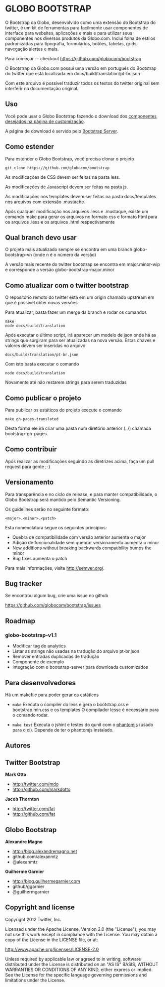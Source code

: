 GLOBO BOOTSTRAP
=================

O Bootstrap da Globo, desenvolvido como uma extensão do Bootstrap do twitter, é um kit de ferramentas para facilmente usar componentes de interface para websites, aplicações e mais e para utilizar seus componentes nos diversos produtos da Globo.com. Inclui folha de estilos padronizadas para tipografia, formulários, botões, tabelas, grids, navegação alertas e mais.

Para começar -- checkout https://github.com/globocom/bootstrap

O Bootstrap da Globo.com possui uma versão em português do Bootstrap do twitter que está localizada em
	docs/build/translation/pt-br.json

Com este arquivo é possível traduzir todos os textos do twitter original sem interferir na documentação original.

Uso
-----

Você pode usar o Globo Bootstrap fazendo o download dos [componentes desejados na página de customização](http://globocom.github.com/bootstrap/customize.html).

A página de download é servido pelo [Bootstrap Server](https://github.com/globocom/bootstrap-server).

Como estender
-------------

Para estender o Globo Bootstrap, você precisa clonar o projeto

	git clone https://github.com/globocom/bootstrap
	
As modificações de CSS devem ser feitas na pasta less.

As modificações de Javascript devem ser feitas na pasta js.

As modificações nos templates devem ser feitas na pasta docs/templates nos arquivos com extensão .mustache.

Após qualquer modificação nos arquivos .less e .mustaque, existe um comando make para gerar os arquivos no formato css e formato html para os arquivos .less e os arquivos .html respectivamente

Qual branch devo usar
--------------

O projeto mais atualizado sempre se encontra em uma branch globo-bootstrap-vn (onde n é o número da versão)

A versão mais recente do twitter bootstrap se encontra em major.minor-wip e corresponde a versão globo-bootstrap-major.minor

Como atualizar com o twitter bootstrap
--------------------------------------

O repositório remoto do twitter está em um origin chamado upstream em que é possivel obter novas versões.

Para atualizar, basta fazer um merge da branch e rodar os comandos
	
	make
	node docs/build/translation

Após executar o último script, irá aparecer um modelo de json onde há as strings que surgiram para ser atualizadas na nova versão. Estas chaves e valores devem ser inseridas no arquivo
	
	docs/build/translation/pt-br.json

Com isto basta executar o comando
	
	node docs/build/translation
	
Novamente até não restarem strings para serem traduzidas

Como publicar o projeto
--------------------------

Para publicar os estáticos do projeto execute o comando
	
	make gh-pages-translated
	
Desta forma ele irá criar uma pasta num diretório anterior (../) chamada bootstrap-gh-pages.


Como contribuir
-----------------------

Após realizar as modificações seguindo as diretrizes acima, faça um pull request para gente ;-)


Versionamento
--------------

Para transparência e no ciclo de release, e para manter compatibilidade, o Globo Bootstrap será mantido pelo Semantic Versioning.

Os guidelines serão no seguinte formato:

`<major>.<minor>.<patch>`

Esta nomenclatura segue os seguintes princípios:

* Quebra de compatibilidade com versão anterior aumenta o major
* Adição de funcionalidade sem quebrar versionamento aumenta o minor
* New additions without breaking backwards compatibility bumps the minor
* Bug fixes aumenta o patch

Para mais informações, visite http://semver.org/.


Bug tracker
-----------

Se encontrou algum bug, crie uma issue no github

https://github.com/globocom/bootstrap/issues


Roadmap
---------------

### globo-bootstrap-v1.1
* Modificar tag do analytics
* Listar as strings não usadas na tradução do arquivo pt-br.json
* Remover entradas duplicadas de tradução
* Componente de exemplo
* Integração com o bootstrap-server para downloads customizados

Para desenvolvedores
----------------------

Há um makefile para poder gerar os estáticos

+ `make`
Executa o compiler do less e gera o bootstrap.css e bootstrap.min.css e os templates
O compilador lessc é necessário para o comando rodar.

+ `make test`
Executa o jshint e testes do qunit com o [phantomjs](http://code.google.com/p/phantomjs/) (usado para o ci). Depende de ter o phantomjs instalado.

Autores
-------

## Twitter Bootstrap

**Mark Otto**

+ http://twitter.com/mdo
+ http://github.com/markdotto

**Jacob Thornton**

+ http://twitter.com/fat
+ http://github.com/fat

## Globo Bootstrap

**Alexandre Magno**

+ http://blog.alexandremagno.net
+ github.com/alexanmtz
+ @alexanmtz

**Guilherme Garnier**

+ http://blog.guilhermegarnier.com
+ github/ggarnier
+ @guilhermgarnier

Copyright and license
---------------------

Copyright 2012 Twitter, Inc.

Licensed under the Apache License, Version 2.0 (the "License");
you may not use this work except in compliance with the License.
You may obtain a copy of the License in the LICENSE file, or at:

   http://www.apache.org/licenses/LICENSE-2.0

Unless required by applicable law or agreed to in writing, software
distributed under the License is distributed on an "AS IS" BASIS,
WITHOUT WARRANTIES OR CONDITIONS OF ANY KIND, either express or implied.
See the License for the specific language governing permissions and
limitations under the License.
